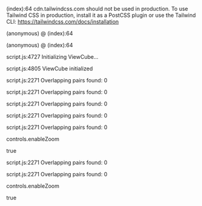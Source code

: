(index):64 cdn.tailwindcss.com should not be used in production. To use Tailwind CSS in production, install it as a PostCSS plugin or use the Tailwind CLI: https://tailwindcss.com/docs/installation

(anonymous) @ (index):64

(anonymous) @ (index):64

script.js:4727 Initializing ViewCube...

script.js:4805 ViewCube initialized

script.js:2271 Overlapping pairs found: 0

script.js:2271 Overlapping pairs found: 0

script.js:2271 Overlapping pairs found: 0

script.js:2271 Overlapping pairs found: 0

script.js:2271 Overlapping pairs found: 0

controls.enableZoom 

true

script.js:2271 Overlapping pairs found: 0

script.js:2271 Overlapping pairs found: 0

controls.enableZoom

true



